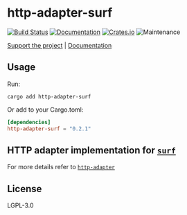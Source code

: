# http-adapter-surf

[![Build Status](https://github.com/twistedfall/http-adapter-surf/actions/workflows/http-adapter-surf.yml/badge.svg)](https://github.com/twistedfall/http-adapter-surf/actions/workflows/http-adapter-surf.yml)
[![Documentation](https://docs.rs/http-adapter-surf/badge.svg)](https://docs.rs/http-adapter-surf)
[![Crates.io](https://img.shields.io/crates/v/http-adapter-surf)](https://crates.io/crates/http-adapter-surf)
![Maintenance](https://img.shields.io/badge/maintenance-passively--maintained-yellowgreen.svg)

[Support the project](https://github.com/sponsors/twistedfall) | [Documentation](https://docs.rs/http-adapter-surf)


## Usage

Run:
```shell
cargo add http-adapter-surf
```
Or add to your Cargo.toml:
```toml
[dependencies]
http-adapter-surf = "0.2.1"
```

## HTTP adapter implementation for [`surf`](https://crates.io/crates/surf)

For more details refer to [`http-adapter`](https://crates.io/crates/http-adapter)

## License

LGPL-3.0
